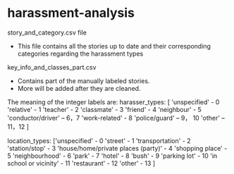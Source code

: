 # harassment-analysis

story_and_category.csv file
-	This file contains all the stories up to date and their corresponding categories regarding the harassment types

key_info_and_classes_part.csv
-	Contains part of the manually labeled stories. 
-	More will be added after they are cleaned.

The meaning of the integer labels are:
harasser_types:
[
'unspecified' - 0
'relative' - 1
'teacher' - 2
'classmate' - 3 
'friend' - 4
'neighbour' - 5 
'conductor/driver' – 6，7 
'work-related' - 8
'police/guard' – 9， 10
'other' – 11，12
]


location_types:
 ['unspecified' -  0
'street' -  1
'transportation' - 2 
'station/stop' -  3
'house/home/private places (party)' -  4
'shopping place' -  5
'neighbourhood' -  6
'park' -  7
'hotel' -  8
'bush' -  9
'parking lot' -  10
'in school or vicinity' - 11 
'restaurant' - 12
'other' - 13
]


